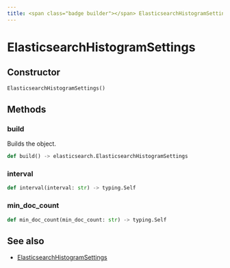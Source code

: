 ```yaml
---
title: <span class="badge builder"></span> ElasticsearchHistogramSettings
---
```

# <span class="badge builder"></span> ElasticsearchHistogramSettings

## Constructor

```python
ElasticsearchHistogramSettings()
```
## Methods

### <span class="badge object-method"></span> build

Builds the object.

```python
def build() -> elasticsearch.ElasticsearchHistogramSettings
```

### <span class="badge object-method"></span> interval

```python
def interval(interval: str) -> typing.Self
```

### <span class="badge object-method"></span> min_doc_count

```python
def min_doc_count(min_doc_count: str) -> typing.Self
```

## See also

 * <span class="badge object-type-class"></span> [ElasticsearchHistogramSettings](./object-ElasticsearchHistogramSettings.md)
